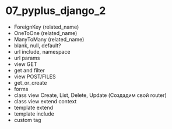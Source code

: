 # 07_pyplus_django_2

- ForeignKey (related_name)
- OneToOne (related_name)
- ManyToMany (related_name)
- blank, null, default?
- url include, namespace
- url params
- view GET
- get and filter
- view POST/FILES
- get_or_create
- forms
- class view Create, List, Delete, Update (Создадим свой router)
- class view extend context
- template extend
- template include
- custom tag
